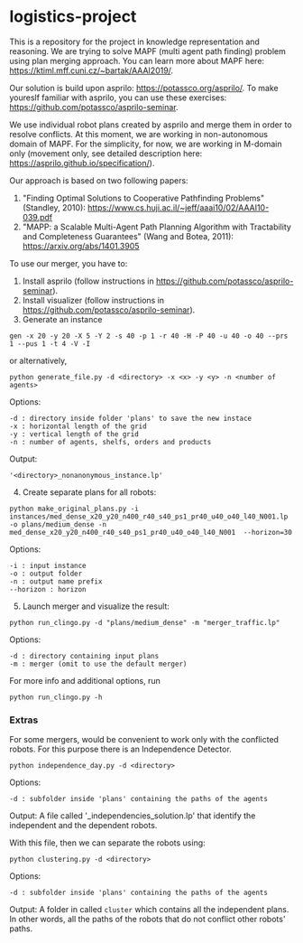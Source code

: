 # logistics-project

This is a repository for the project in knowledge representation and reasoning.
We are trying to solve MAPF (multi agent path finding) problem using plan merging approach. You can learn more about MAPF here: https://ktiml.mff.cuni.cz/~bartak/AAAI2019/.

Our solution is build upon asprilo: https://potassco.org/asprilo/.
To make youreslf familiar with asprilo, you can use these exercises: https://github.com/potassco/asprilo-seminar.

We use individual robot plans created by asprilo and merge them in order to resolve conflicts. At this moment, we are working in non-autonomous domain of MAPF. For the simplicity, for now, we are working in M-domain only (movement only, see detailed description here: https://asprilo.github.io/specification/).

Our approach is based on two following papers:
1) "Finding Optimal Solutions to Cooperative Pathfinding Problems" (Standley, 2010): https://www.cs.huji.ac.il/~jeff/aaai10/02/AAAI10-039.pdf
2) "MAPP: a Scalable Multi-Agent Path Planning Algorithm with Tractability and Completeness Guarantees" (Wang and Botea, 2011): https://arxiv.org/abs/1401.3905

To use our merger, you have to:
1. Install asprilo (follow instructions in https://github.com/potassco/asprilo-seminar).
2. Install visualizer (follow instructions in https://github.com/potassco/asprilo-seminar).
3. Generate an instance
```
gen -x 20 -y 20 -X 5 -Y 2 -s 40 -p 1 -r 40 -H -P 40 -u 40 -o 40 --prs 1 --pus 1 -t 4 -V -I
```

or alternatively, 
```
python generate_file.py -d <directory> -x <x> -y <y> -n <number of agents>
```
Options:
```
-d : directory inside folder 'plans' to save the new instace
-x : horizontal length of the grid
-y : vertical length of the grid
-n : number of agents, shelfs, orders and products
```
Output:
```
'<directory>_nonanonymous_instance.lp'
```

4. Create separate plans for all robots:
```
python make_original_plans.py -i instances/med_dense_x20_y20_n400_r40_s40_ps1_pr40_u40_o40_l40_N001.lp -o plans/medium_dense -n med_dense_x20_y20_n400_r40_s40_ps1_pr40_u40_o40_l40_N001  --horizon=30
```
Options:
```
-i : input instance
-o : output folder
-n : output name prefix
--horizon : horizon
```

5. Launch merger and visualize the result:
```
python run_clingo.py -d "plans/medium_dense" -m "merger_traffic.lp"
```
Options:

```
-d : directory containing input plans
-m : merger (omit to use the default merger)
```
For more info and additional options, run 
```
python run_clingo.py -h
```

### Extras
For some mergers, would be convenient to work only with the conflicted robots.
For this purpose there is an Independence Detector.
```
python independence_day.py -d <directory>
```
Options:
```
-d : subfolder inside 'plans' containing the paths of the agents
```

Output: 
A file called '<directory>_independencies_solution.lp' that identify the independent and the dependent robots.

With this file, then we can separate the robots using:

```
python clustering.py -d <directory>
```
Options:
```
-d : subfolder inside 'plans' containing the paths of the agents
```

Output:
A folder in <directory> called `cluster` which contains all the independent plans. 
In other words, all the paths of the robots that do not conflict other robots' paths.
